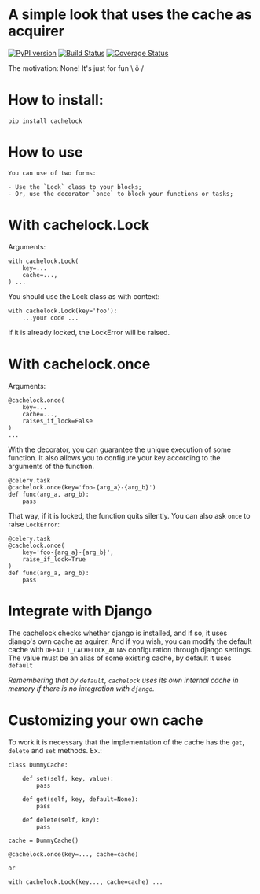 A simple look that uses the cache as acquirer
===============================================================

[![PyPI version](https://badge.fury.io/py/cachelock.svg)](https://badge.fury.io/py/cachelock)
[![Build Status](https://travis-ci.org/douglasfarinelli/python-cachelock.svg?branch=master)](https://travis-ci.org/douglasfarinelli/python-cachelock)
[![Coverage Status](https://coveralls.io/repos/github/douglasfarinelli/python-cachelock/badge.svg?branch=master)](https://coveralls.io/github/douglasfarinelli/python-cachelock?branch=master)

The motivation: None! It's just for fun \ õ /

How to install:
===============

    pip install cachelock

How to use
==========

    You can use of two forms:

    - Use the `Lock` class to your blocks;
    - Or, use the decorator `once` to block your functions or tasks;

With cachelock.Lock
===============

Arguments:

    with cachelock.Lock(
        key=...
        cache=...,
    ) ...

You should use the Lock class as with context:

    with cachelock.Lock(key='foo'):
        ...your code ...

If it is already locked, the LockError will be raised.

With cachelock.once
===================

Arguments:

    @cachelock.once(
        key=...
        cache=...,
        raises_if_lock=False
    )
    ...

With the decorator, you can guarantee the unique execution of some function. It also allows you to configure your key according to the arguments of the function.

    @celery.task
    @cachelock.once(key='foo-{arg_a}-{arg_b}')
    def func(arg_a, arg_b):
        pass

That way, if it is locked, the function quits silently. You can also ask `once` to raise `LockError`:

    @celery.task
    @cachelock.once(
        key='foo-{arg_a}-{arg_b}',
        raise_if_lock=True
    )
    def func(arg_a, arg_b):
        pass

Integrate with Django
=====================

The cachelock checks whether django is installed, and if so, it uses django's own cache as aquirer. And if you wish, you can modify the default cache with `DEFAULT_CACHELOCK_ALIAS` configuration through django settings. The value must be an alias of some existing cache, by default it uses `default`


*Remembering that by `default`, `cachelock` uses its own internal cache in memory if there is no integration with `django`.*

Customizing your own cache
==========================

To work it is necessary that the implementation of the cache has the `get`, `delete` and `set` methods. Ex.:

    class DummyCache:

        def set(self, key, value):
            pass

        def get(self, key, default=None):
            pass

        def delete(self, key):
            pass

    cache = DummyCache()
    
    @cachelock.once(key=..., cache=cache)
    
    or
    
    with cachelock.Lock(key..., cache=cache) ...
    
